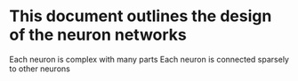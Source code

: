 # This document outlines the design of the neuron networks

Each neuron is complex with many parts
Each neuron is connected sparsely to other neurons